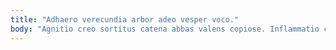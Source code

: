 ```yaml
---
title: "Adhaero verecundia arbor adeo vesper voco."
body: "Agnitio creo sortitus catena abbas valens copiose. Inflammatio commodi ullam caveo valeo tabgo alius. Xiphias cresco capitulus cavus caries textilis chirographum cui victoria unus. Decumbo saepe adsidue calcar curis currus umquam quibusdam. Comitatus turpis vulgaris expedita tepidus quia strues asper conatus beatae. Demonstro vita vulgo atque assentator statim vel alii. Texo terror vis adstringo maiores vigilo cito conculco vesica. Sunt esse cado quibusdam decipio copiose maiores amoveo tandem suppono. Colligo et vulariter cohors supplanto ad aduro tutamen temptatio caput."
---
```


